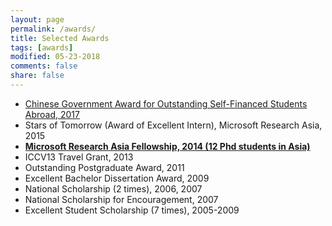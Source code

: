 ```yaml
---
layout: page
permalink: /awards/
title: Selected Awards
tags: [awards]
modified: 05-23-2018
comments: false
share: false
---
```

<ul>
  <li> <a href="http://www.edusg.org.cn/publish/portal50/tab3369/info135858.htm"  target="_blank">Chinese Government Award for Outstanding Self-Financed Students Abroad, 2017</a></li>
  <li>Stars of Tomorrow (Award of Excellent Intern), Microsoft Research Asia, 2015</li>
  <li><a href="https://www.microsoft.com/en-us/research/academic-program/fellowships-microsoft-research-asia/" target="_blank"><b>Microsoft Research Asia Fellowship, 2014 (12 Phd students in Asia)</b></a></li>
  <li>ICCV13 Travel Grant, 2013</li>
  <li>Outstanding Postgraduate Award, 2011</li>
  <li>Excellent Bachelor Dissertation Award, 2009</li>
  <li>National Scholarship (2 times), 2006, 2007</li>
  <li>National Scholarship for Encouragement, 2007</li>
  <li>Excellent Student Scholarship (7 times), 2005-2009</li>
</ul>
